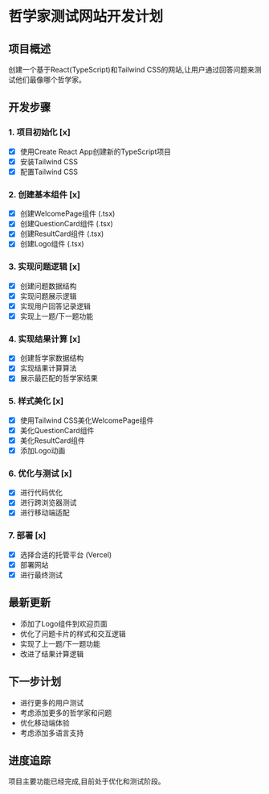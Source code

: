 # 哲学家测试网站开发计划

## 项目概述
创建一个基于React(TypeScript)和Tailwind CSS的网站,让用户通过回答问题来测试他们最像哪个哲学家。

## 开发步骤

### 1. 项目初始化 [x]
- [x] 使用Create React App创建新的TypeScript项目
- [x] 安装Tailwind CSS
- [x] 配置Tailwind CSS

### 2. 创建基本组件 [x]
- [x] 创建WelcomePage组件 (.tsx)
- [x] 创建QuestionCard组件 (.tsx)
- [x] 创建ResultCard组件 (.tsx)
- [x] 创建Logo组件 (.tsx)

### 3. 实现问题逻辑 [x]
- [x] 创建问题数据结构
- [x] 实现问题展示逻辑
- [x] 实现用户回答记录逻辑
- [x] 实现上一题/下一题功能

### 4. 实现结果计算 [x]
- [x] 创建哲学家数据结构
- [x] 实现结果计算算法
- [x] 展示最匹配的哲学家结果

### 5. 样式美化 [x]
- [x] 使用Tailwind CSS美化WelcomePage组件
- [x] 美化QuestionCard组件
- [x] 美化ResultCard组件
- [x] 添加Logo动画

### 6. 优化与测试 [x]
- [x] 进行代码优化
- [x] 进行跨浏览器测试
- [x] 进行移动端适配

### 7. 部署 [x]
- [x] 选择合适的托管平台 (Vercel)
- [x] 部署网站
- [x] 进行最终测试

## 最新更新
- 添加了Logo组件到欢迎页面
- 优化了问题卡片的样式和交互逻辑
- 实现了上一题/下一题功能
- 改进了结果计算逻辑

## 下一步计划
- 进行更多的用户测试
- 考虑添加更多的哲学家和问题
- 优化移动端体验
- 考虑添加多语言支持

## 进度追踪
项目主要功能已经完成,目前处于优化和测试阶段。
